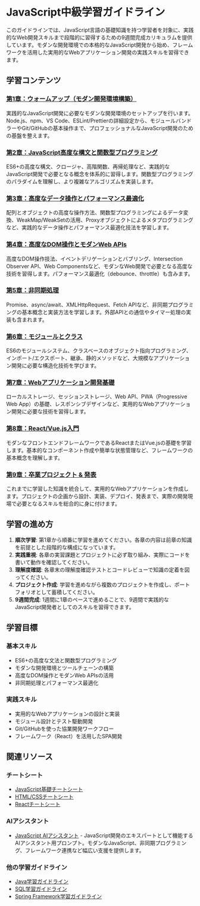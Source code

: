 # JavaScript中級学習ガイドライン

このガイドラインでは、JavaScript言語の基礎知識を持つ学習者を対象に、実践的なWeb開発スキルまで段階的に習得するための9週間完成カリキュラムを提供しています。モダンな開発環境での本格的なJavaScript開発から始め、フレームワークを活用した実用的なWebアプリケーション開発の実践スキルを習得できます。

## 学習コンテンツ

### [第1章：ウォームアップ（モダン開発環境構築）](https://fcircle-biz.github.io/tech_docs/guide/programming-languages/javascript-ecosystem/javascript-intermediate/javascript_chapter1.html)
実践的なJavaScript開発に必要なモダンな開発環境のセットアップを行います。Node.js、npm、VS Code、ESLint/Prettierの詳細設定から、モジュールバンドラーやGit/GitHubの基本操作まで、プロフェッショナルなJavaScript開発のための基盤を整えます。

### [第2章：JavaScript高度な構文と関数型プログラミング](https://fcircle-biz.github.io/tech_docs/guide/programming-languages/javascript-ecosystem/javascript-intermediate/javascript_chapter2.html)
ES6+の高度な構文、クロージャ、高階関数、再帰処理など、実践的なJavaScript開発で必要となる概念を体系的に習得します。関数型プログラミングのパラダイムを理解し、より複雑なアルゴリズムを実装します。

### [第3章：高度なデータ操作とパフォーマンス最適化](https://fcircle-biz.github.io/tech_docs/guide/programming-languages/javascript-ecosystem/javascript-intermediate/javascript_chapter3.html)
配列とオブジェクトの高度な操作方法、関数型プログラミングによるデータ変換、WeakMap/WeakSetの活用、Proxyオブジェクトによるメタプログラミングなど、実践的なデータ操作とパフォーマンス最適化技法を学習します。

### [第4章：高度なDOM操作とモダンWeb APIs](https://fcircle-biz.github.io/tech_docs/guide/programming-languages/javascript-ecosystem/javascript-intermediate/javascript_chapter4.html)
高度なDOM操作技法、イベントデリゲーションとバブリング、Intersection Observer API、Web Componentsなど、モダンなWeb開発で必要となる高度な技術を習得します。パフォーマンス最適化（debounce、throttle）も含みます。

### [第5章：非同期処理](https://fcircle-biz.github.io/tech_docs/guide/programming-languages/javascript-ecosystem/javascript-intermediate/javascript_chapter5.html)
Promise、async/await、XMLHttpRequest、Fetch APIなど、非同期プログラミングの基本概念と実装方法を学習します。外部APIとの通信やタイマー処理の実装も含まれます。

### [第6章：モジュールとクラス](https://fcircle-biz.github.io/tech_docs/guide/programming-languages/javascript-ecosystem/javascript-intermediate/javascript_chapter6.html)
ES6のモジュールシステム、クラスベースのオブジェクト指向プログラミング、インポート/エクスポート、継承、静的メソッドなど、大規模なアプリケーション開発に必要な構造化技術を学びます。

### [第7章：Webアプリケーション開発基礎](https://fcircle-biz.github.io/tech_docs/guide/programming-languages/javascript-ecosystem/javascript-intermediate/javascript_chapter7.html)
ローカルストレージ、セッションストレージ、Web API、PWA（Progressive Web App）の基礎、レスポンシブデザインなど、実用的なWebアプリケーション開発に必要な技術を習得します。

### [第8章：React/Vue.js入門](https://fcircle-biz.github.io/tech_docs/guide/programming-languages/javascript-ecosystem/javascript-intermediate/javascript_chapter8.html)
モダンなフロントエンドフレームワークであるReactまたはVue.jsの基礎を学習します。基本的なコンポーネント作成や簡単な状態管理など、フレームワークの基本概念を理解します。

### [第9章：卒業プロジェクト & 発表](https://fcircle-biz.github.io/tech_docs/guide/programming-languages/javascript-ecosystem/javascript-intermediate/javascript_chapter9.html)
これまでに学習した知識を統合して、実用的なWebアプリケーションを作成します。プロジェクトの企画から設計、実装、デプロイ、発表まで、実際の開発現場で必要となるスキルを総合的に身に付けます。

## 学習の進め方

1. **順次学習**: 第1章から順番に学習を進めてください。各章の内容は前章の知識を前提とした段階的な構成になっています。
2. **実践重視**: 各章の実習課題とプロジェクトに必ず取り組み、実際にコードを書いて動作を確認してください。
3. **理解度確認**: 各章末の理解度確認テストとコードレビューで知識の定着を図ってください。
4. **プロジェクト作成**: 学習を進めながら複数のプロジェクトを作成し、ポートフォリオとして蓄積してください。
5. **9週間完成**: 1週間に1章のペースで進めることで、9週間で実践的なJavaScript開発者としてのスキルを習得できます。

## 学習目標

### 基本スキル
- ES6+の高度な文法と関数型プログラミング
- モダンな開発環境とツールチェーンの構築
- 高度なDOM操作とモダンWeb APIsの活用
- 非同期処理とパフォーマンス最適化

### 実践スキル
- 実用的なWebアプリケーションの設計と実装
- モジュール設計とテスト駆動開発
- Git/GitHubを使った協業開発ワークフロー
- フレームワーク（React）を活用したSPA開発

## 関連リソース

### チートシート
- [JavaScript基礎チートシート](https://fcircle-biz.github.io/tech_docs/cheatsheet/fundamentals/js-cheatsheet.html)
- [HTML/CSSチートシート](https://fcircle-biz.github.io/tech_docs/cheatsheet/fundamentals/html-css-cheatsheet.html)
- [Reactチートシート](https://fcircle-biz.github.io/tech_docs/cheatsheet/applied/react-cheatsheet.html)

### AIアシスタント
- [JavaScript AIアシスタント](https://fcircle-biz.github.io/tech_docs/prompt/js-assistant-prompt.html) - JavaScript開発のエキスパートとして機能するAIアシスタント用プロンプト。モダンなJavaScript、非同期プログラミング、フレームワーク連携など幅広い支援を提供します。

### 他の学習ガイドライン
- [Java学習ガイドライン](../java-ecosystem/java/README.md)
- [SQL学習ガイドライン](../database/sql/README.md)
- [Spring Framework学習ガイドライン](../java-ecosystem/spring/README.md)